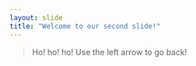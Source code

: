 ```yaml
---
layout: slide
title: "Welcome to our second slide!"
---
```

> Ho! ho! ho!
Use the left arrow to go back!

